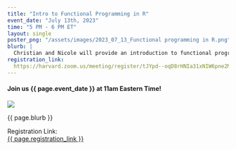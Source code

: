 ```yaml
---
title: "Intro to Functional Programming in R"
event_date: "July 13th, 2023"
time: "5 PM - 6 PM ET"
layout: single
poster_png: "/assets/images/2023_07_13_Functional programming in R.png"
blurb: |
  Christian and Nicole will provide an introduction to functional programming in R.  In case you haven't heard of functional programming before, it's a powerful programming technique that allows programmers to pass functions as arguments and write code that applies functions repeatedly on the programmer's behalf.  This means we can do some quite nifty things like succinctly applying one function to a whole list of objects, creating lists of functions, or passing functions as variables to other functions.  Functional programming is a great skill for any R programmer to have in their back-pocket and can take your programming to the next level, increasing your productivity and making it easier for you to solve complex problems. 
registration_link: 
  https://harvard.zoom.us/meeting/register/tJYpd--oqD8rHNIa31xNIW6pne2MYDtb70ND
---
```


#### Join us {{ page.event_date }} at 11am Eastern Time!

<a href="{{ page.registration_link }}"><img src="{{ page.poster_png }}"></a>

<p>{{ page.blurb }}</p>

Registration Link: <br>
<a href="{{ page.registration_link }}">
{{ page.registration_link }}
</a>


